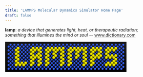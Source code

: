```yaml
---
title: 'LAMMPS Molecular Dynamics Simulator Home Page'
draft: false
---
```


**lamp**: *a device that generates light, heat, or therapeutic radiation; something that illumines the mind or soul* -- www.dictionary.com

![LAMMPS Logo](images/lammps-logo.png)
